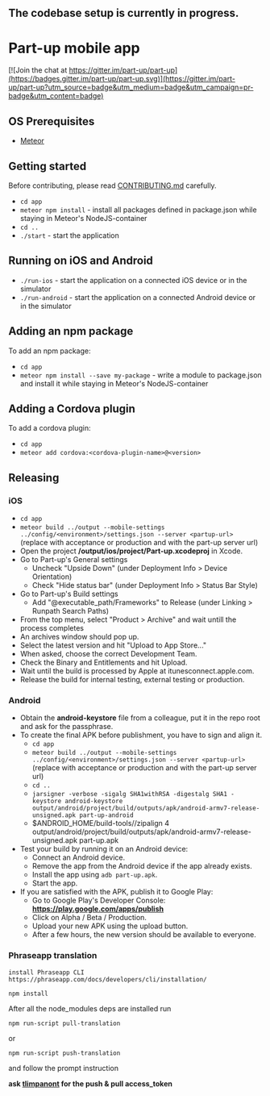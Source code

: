 The codebase setup is currently in progress.
---

Part-up mobile app
==================

[![Join the chat at https://gitter.im/part-up/part-up](https://badges.gitter.im/part-up/part-up.svg)](https://gitter.im/part-up/part-up?utm_source=badge&utm_medium=badge&utm_campaign=pr-badge&utm_content=badge)

## OS Prerequisites
- [Meteor](https://www.meteor.com/install)

## Getting started
Before contributing, please read [CONTRIBUTING.md](https://github.com/part-up/app/blob/master/CONTRIBUTING.md) carefully.

- `cd app`
- `meteor npm install` - install all packages defined in package.json while staying in Meteor's NodeJS-container
- `cd ..`
- `./start` - start the application

## Running on iOS and Android
- `./run-ios` - start the application on a connected iOS device or in the simulator
- `./run-android` - start the application on a connected Android device or in the simulator

## Adding an npm package
To add an npm package:

- `cd app`
- `meteor npm install --save my-package` - write a module to package.json and install it while staying in Meteor's NodeJS-container

## Adding a Cordova plugin
To add a cordova plugin:

- `cd app`
- `meteor add cordova:<cordova-plugin-name>@<version>`

## Releasing

### iOS

- `cd app`
- `meteor build ../output --mobile-settings ../config/<environment>/settings.json --server <partup-url>` (replace <environment> with acceptance or production and <partup-url> with the part-up server url)
- Open the project **/output/ios/project/Part-up.xcodeproj** in Xcode.
- Go to Part-up's General settings
    - Uncheck "Upside Down" (under Deployment Info > Device Orientation)
    - Check "Hide status bar" (under Deployment Info > Status Bar Style)
- Go to Part-up's Build settings
    - Add "@executable_path/Frameworks" to Release (under Linking > Runpath Search Paths)
- From the top menu, select "Product > Archive" and wait untill the process completes
- An archives window should pop up.
- Select the latest version and hit "Upload to App Store..."
- When asked, choose the correct Development Team.
- Check the Binary and Entitlements and hit Upload.
- Wait until the build is processed by Apple at itunesconnect.apple.com.
- Release the build for internal testing, external testing or production.

### Android

- Obtain the **android-keystore** file from a colleague, put it in the repo root and ask for the passphrase.
- To create the final APK before publishment, you have to sign and align it.
    - `cd app`
    - `meteor build ../output --mobile-settings ../config/<environment>/settings.json --server <partup-url>` (replace <environment> with acceptance or production and <partup-url> with the part-up server url)
    - `cd ..`
    - `jarsigner -verbose -sigalg SHA1withRSA -digestalg SHA1 -keystore android-keystore output/android/project/build/outputs/apk/android-armv7-release-unsigned.apk part-up-android`
    - $ANDROID_HOME/build-tools/<build-tools-version>/zipalign 4 output/android/project/build/outputs/apk/android-armv7-release-unsigned.apk part-up.apk
- Test your build by running it on an Android device:
    - Connect an Android device.
    - Remove the app from the Android device if the app already exists.
    - Install the app using `adb part-up.apk`.
    - Start the app.
- If you are satisfied with the APK, publish it to Google Play:
    - Go to Google Play's Developer Console: **https://play.google.com/apps/publish**
    - Click on Alpha / Beta / Production.
    - Upload your new APK using the upload button.
    - After a few hours, the new version should be available to everyone.

### Phraseapp translation
```install Phraseapp CLI https://phraseapp.com/docs/developers/cli/installation/```

```npm install```

After all the node_modules deps are installed 
run 

``` npm run-script pull-translation ```

or 


``` npm run-script push-translation ```

and follow the prompt instruction

**ask [tlimpanont](http://github.com/tlimpanont) for the push & pull access_token** 
